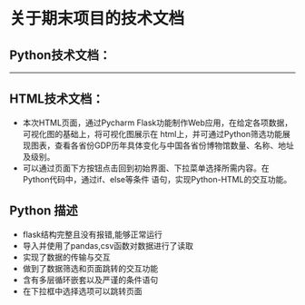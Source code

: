 # 关于期末项目的技术文档

## Python技术文档：

---

## HTML技术文档：

+ 本次HTML页面，通过Pycharm Flask功能制作Web应用，在给定各项数据，可视化图的基础上，将可视化图展示在
html上，并可通过Python筛选功能展现图表，查看各省份GDP历年具体变化与中国各省份博物馆数量、名称、地址
及级别。
+ 可以通过页面下方按钮点击回到初始界面、下拉菜单选择所需内容。在Python代码中，通过if、else等条件
语句，实现Python-HTML的交互功能。

## Python 描述

+ flask结构完整且没有报错,能够正常运行
+ 导入并使用了pandas,csv函数对数据进行了读取
+ 实现了数据的传输与交互
+ 做到了数据筛选和页面跳转的交互功能
+ 含有多层循环嵌套以及严谨的条件语句
+ 在下拉框中选择选项可以跳转页面
